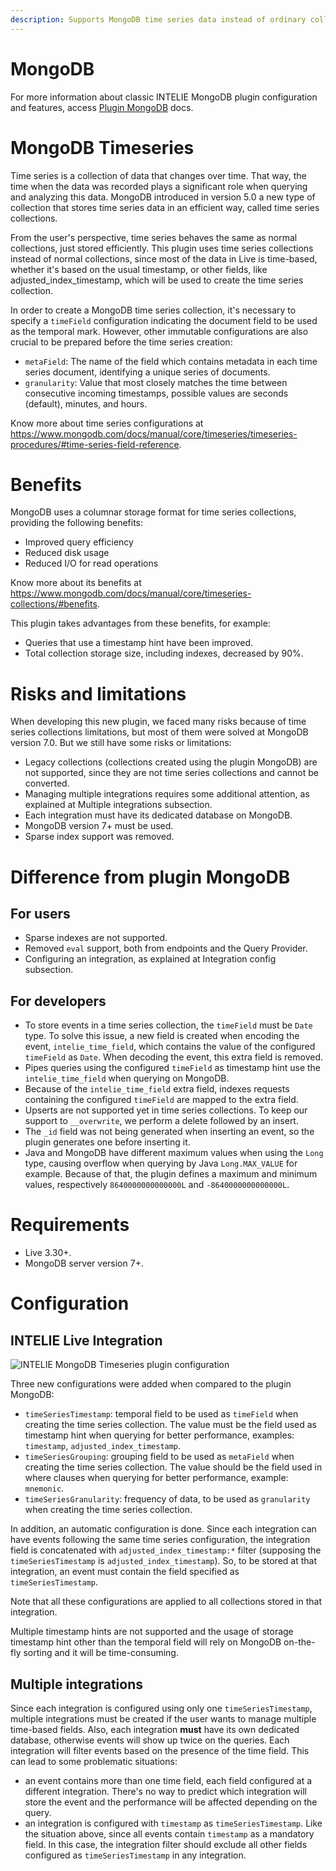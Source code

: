 ```yaml
---
description: Supports MongoDB time series data instead of ordinary collections. It takes advantage of the nature of time-based data ingested into INTELIE Live, whether ordered by `timestamp` or other fields, like `adjusted_index_timestamp`.
---
```


# MongoDB

For more information about classic INTELIE MongoDB plugin configuration and features, access [Plugin MongoDB](./mongodb.md) docs.  

# MongoDB Timeseries

Time series is a collection of data that changes over time. That way, the time when the data was recorded plays a significant role when querying and analyzing this data. MongoDB introduced in version 5.0 a new type of collection that stores time series data in an efficient way, called time series collections. 

From the user's perspective, time series behaves the same as normal collections, just stored efficiently. This plugin uses time series collections instead of normal collections, since most of the data in Live is time-based, whether it's based on the usual timestamp, or other fields, like adjusted_index_timestamp, which will be used to create the time series collection. 
  
In order to create a MongoDB time series collection, it's necessary to specify a `timeField` configuration indicating the document field to be used as the temporal mark. However, other immutable configurations are also crucial to be prepared before the time series creation: 
- `metaField`: The name of the field which contains metadata in each time series document, identifying a unique series of documents. 
- `granularity`: Value that most closely matches the time between consecutive incoming timestamps, possible values are seconds (default), minutes, and hours. 

Know more about time series configurations at https://www.mongodb.com/docs/manual/core/timeseries/timeseries-procedures/#time-series-field-reference. 

# Benefits 

MongoDB uses a columnar storage format for time series collections, providing the following benefits: 
- Improved query efficiency 
- Reduced disk usage 
- Reduced I/O for read operations 

Know more about its benefits at https://www.mongodb.com/docs/manual/core/timeseries-collections/#benefits.

This plugin takes advantages from these benefits, for example: 

- Queries that use a timestamp hint have been improved.
- Total collection storage size, including indexes, decreased by 90%.

# Risks and limitations 

  

When developing this new plugin, we faced many risks because of time series collections limitations, but most of them were solved at MongoDB version 7.0. But we still have some risks or limitations: 

- Legacy collections (collections created using the plugin MongoDB) are not supported, since they are not time series collections and cannot be converted. 
- Managing multiple integrations requires some additional attention, as explained at Multiple integrations subsection. 
- Each integration must have its dedicated database on MongoDB. 
- MongoDB version 7+ must be used. 
- Sparse index support was removed. 

# Difference from plugin MongoDB 

## For users   

- Sparse indexes are not supported. 
- Removed `eval` support, both from endpoints and the Query Provider. 
- Configuring an integration, as explained at Integration config subsection. 

## For developers 

- To store events in a time series collection, the `timeField` must be `Date` type. To solve this issue, a new field is created when encoding the event, `intelie_time_field`, which contains the value of the configured `timeField` as `Date`. When decoding the event, this extra field is removed. 
- Pipes queries using the configured `timeField` as timestamp hint use the `intelie_time_field` when querying on MongoDB. 
- Because of the `intelie_time_field` extra field, indexes requests containing the configured `timeField` are mapped to the extra field. 
- Upserts are not supported yet in time series collections. To keep our support to `__overwrite`, we perform a delete followed by an insert. 
- The `_id` field was not being generated when inserting an event, so the plugin generates one before inserting it. 
- Java and MongoDB have different maximum values when using the `Long` type, causing overflow when querying by Java `Long.MAX_VALUE` for example. Because of that, the plugin defines a maximum and minimum values, respectively `8640000000000000L` and `-8640000000000000L`. 

# Requirements 

- Live 3.30+. 
- MongoDB server version 7+. 

# Configuration

## INTELIE Live Integration

![INTELIE MongoDB Timeseries plugin configuration](https://github.com/intelie/gitbook-platform/assets/527577/103615e8-7a2d-4317-a8d8-06190a493f75)

Three new configurations were added when compared to the plugin MongoDB: 
- `timeSeriesTimestamp`: temporal field to be used as `timeField` when creating the time series collection. The value must be the field used as timestamp hint when querying for better performance, examples: `timestamp`, `adjusted_index_timestamp`. 
- `timeSeriesGrouping`: grouping field to be used as `metaField` when creating the time series collection. The value should be the field used in where clauses when querying for better performance, example: `mnemonic`. 
- `timeSeriesGranularity`: frequency of data, to be used as `granularity` when creating the time series collection. 

In addition, an automatic configuration is done. Since each integration can have events following the same time series configuration, the integration field is concatenated with `adjusted_index_timestamp:*` filter (supposing the `timeSeriesTimestamp` is `adjusted_index_timestamp`). So, to be stored at that integration, an event must contain the field specified as `timeSeriesTimestamp`. 

Note that all these configurations are applied to all collections stored in that integration. 

Multiple timestamp hints are not supported and the usage of storage timestamp hint other than the temporal field will rely on MongoDB on-the-fly sorting and it will be time-consuming. 

## Multiple integrations 

Since each integration is configured using only one `timeSeriesTimestamp`, multiple integrations must be created if the user wants to manage multiple time-based fields. Also, each integration **must** have its own dedicated database, otherwise events will show up twice on the queries. Each integration will filter events based on the presence of the time field. This can lead to some problematic situations: 

- an event contains more than one time field, each field configured at a different integration. There's no way to predict which integration will store the event and the performance will be affected depending on the query. 
- an integration is configured with `timestamp` as `timeSeriesTimestamp`. Like the situation above, since all events contain `timestamp` as a mandatory field. In this case, the integration filter should exclude all other fields configured as `timeSeriesTimestamp` in any integration.
